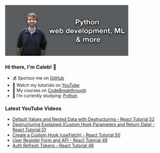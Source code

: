 <img src="github-cover-photo-my-face.jpg" width="400px" />

### Hi there, I'm Caleb! 🍛

- 💰 Sponsor me on [GitHub](https://github.com/sponsors/CalebCurry)
- 🎥 Watch my tutorials on [YouTube](https://www.youtube.com/calebthevideomaker2)
- 📗 My courses on [CodeBreakthrough](https://www.codebreakthrough.com)
- 🤔 I’m currently studying: [Python](https://www.youtube.com/watch?v=s3IvdkCq2_c&t=4254s)

### Latest YouTube Videos
<!-- YOUTUBE:START -->
- [Default Values and Nested Data with Destructuring - React Tutorial 52](https://www.youtube.com/watch?v=DfEYCZMFOuI)
- [Destructuring Explained &lpar;Custom Hook Parameters and Return Data&rpar; - React Tutorial 51](https://www.youtube.com/watch?v=aj4Z0qzzpNM)
- [Create a Custom Hook &lpar;useFetch&rpar; - React Tutorial 50](https://www.youtube.com/watch?v=YpyhVFZSTzc)
- [User Register Form and API - React Tutorial 49](https://www.youtube.com/watch?v=YkATiMFQU3E)
- [Auth Refresh Tokens - React Tutorial 48](https://www.youtube.com/watch?v=-GQA05ALfy8)
<!-- YOUTUBE:END -->
